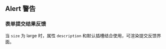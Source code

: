 <div class="demo-header">
<p class="overviewicon">
  <span class="wapi-ui-alert"/>
</p>

## Alert 警告

<nova-uxlink widget-name="Alert"></nova-uxlink>

</div>

### 表单提交结果反馈

当 `size` 为 large 时，属性 `description` 和默认插槽结合使用，可渲染提交反馈界面。

<demo-editor-mobilefirst link="alert/feedback-of-result.vue"></demo-editor-mobilefirst>

<br />
